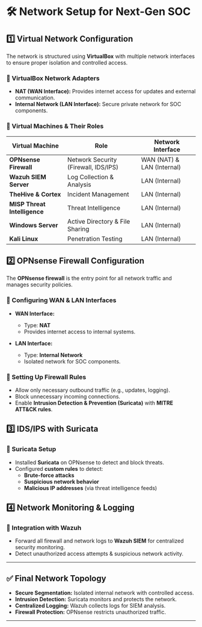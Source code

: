 # 🛠️ Network Setup for Next-Gen SOC

## 1️⃣ Virtual Network Configuration
The network is structured using **VirtualBox** with multiple network interfaces to ensure proper isolation and controlled access.

### **🔹 VirtualBox Network Adapters**
- **NAT (WAN Interface):** Provides internet access for updates and external communication.
- **Internal Network (LAN Interface):** Secure private network for SOC components.

### **🔹 Virtual Machines & Their Roles**
| Virtual Machine | Role | Network Interface |
|----------------|------|-------------------|
| **OPNsense Firewall** | Network Security (Firewall, IDS/IPS) | WAN (NAT) & LAN (Internal) |
| **Wazuh SIEM Server** | Log Collection & Analysis | LAN (Internal) |
| **TheHive & Cortex** | Incident Management | LAN (Internal) |
| **MISP Threat Intelligence** | Threat Intelligence | LAN (Internal) |
| **Windows Server** | Active Directory & File Sharing | LAN (Internal) |
| **Kali Linux** | Penetration Testing | LAN (Internal) |

## 2️⃣ OPNsense Firewall Configuration
The **OPNsense firewall** is the entry point for all network traffic and manages security policies.

### **🔹 Configuring WAN & LAN Interfaces**
- **WAN Interface:**
  - Type: **NAT**
  - Provides internet access to internal systems.

- **LAN Interface:**
  - Type: **Internal Network**
  - Isolated network for SOC components.

### **🔹 Setting Up Firewall Rules**
- Allow only necessary outbound traffic (e.g., updates, logging).
- Block unnecessary incoming connections.
- Enable **Intrusion Detection & Prevention (Suricata)** with **MITRE ATT&CK rules**.

## 3️⃣ IDS/IPS with Suricata
### **🔹 Suricata Setup**
- Installed **Suricata** on OPNsense to detect and block threats.
- Configured **custom rules** to detect:
  - **Brute-force attacks**
  - **Suspicious network behavior**
  - **Malicious IP addresses** (via threat intelligence feeds)

## 4️⃣ Network Monitoring & Logging
### **🔹 Integration with Wazuh**
- Forward all firewall and network logs to **Wazuh SIEM** for centralized security monitoring.
- Detect unauthorized access attempts & suspicious network activity.

---

## ✅ **Final Network Topology**
- **Secure Segmentation:** Isolated internal network with controlled access.
- **Intrusion Detection:** Suricata monitors and protects the network.
- **Centralized Logging:** Wazuh collects logs for SIEM analysis.
- **Firewall Protection:** OPNsense restricts unauthorized traffic.

---
